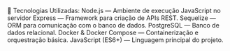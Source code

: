 🚀 Tecnologias Utilizadas:
Node.js — Ambiente de execução JavaScript no servidor
Express — Framework para criação de APIs REST.
Sequelize — ORM para comunicação com o banco de dados.
PostgreSQL — Banco de dados relacional.
Docker & Docker Compose — Containerização e orquestração básica.
JavaScript (ES6+) — Linguagem principal do projeto.
